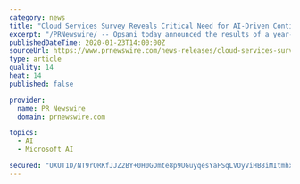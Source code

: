 ```yaml
---
category: news
title: "Cloud Services Survey Reveals Critical Need for AI-Driven Continuous Optimization"
excerpt: "/PRNewswire/ -- Opsani today announced the results of a year-long survey of hundreds of enterprises running cloud services that revealed a critical need"
publishedDateTime: 2020-01-23T14:00:00Z
sourceUrl: https://www.prnewswire.com/news-releases/cloud-services-survey-reveals-critical-need-for-ai-driven-continuous-optimization-300992032.html
type: article
quality: 14
heat: 14
published: false

provider:
  name: PR Newswire
  domain: prnewswire.com

topics:
  - AI
  - Microsoft AI

secured: "UXUT1D/NT9rORKfJJZ2BY+0H0GOmte8p9UGuyqesYaFSqLVOyViHB8iMItmhx2BKdPLvwX7t1nBUSJCMAvdyQWmZCTe4X8X7WNjsfisBp4Nil9KZqLGFgjgv8DCVGxZjCtPyVwtgvJoc4vxVuUGV626XN3LUOCxREeL04XPxrXy+CqcthNv6fbtUy5EmLZLPPeFWYIGVZCQBgKKxuZGRA2H4OMNJwRDznXXUewrmp6GVn9xZ8p4TEe3N6SvjYLtDMqMS7VKezreYFDP8pk7fEIp8tf8HAc/sM4zz8uMfpbKjegO7X8NtcQAq/4vBE+XC4YP0/16TGz8cccpFz90za2Rs0Np0Q9lKaudWpQLFW4OXS9edPyMF1BTXxDo8stX47DFNfPC20XFxpCa1mCD8YsdiS4DhUqXwO4+IqIPYseV6n9Bqs1pgbTxThjVPjzZ5a123SOYcIwWbxWJBw35sXqBWZIllm8bKWefRfwR5D7Q=;gX4rLa16Y8NrfPyDOWiS+g=="
---
```


